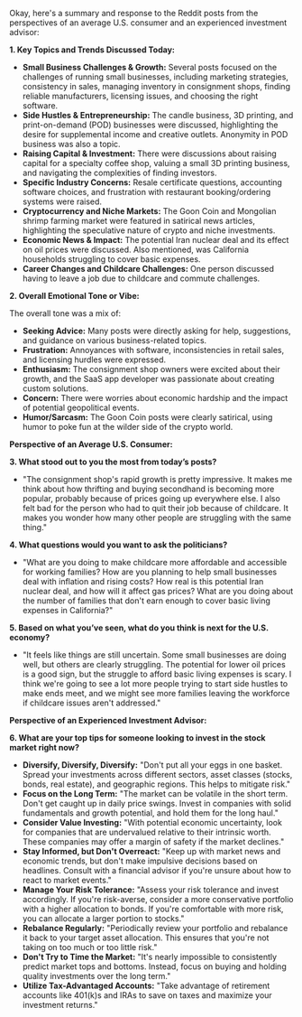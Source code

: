 Okay, here's a summary and response to the Reddit posts from the perspectives of an average U.S. consumer and an experienced investment advisor:

**1. Key Topics and Trends Discussed Today:**

*   **Small Business Challenges & Growth:** Several posts focused on the challenges of running small businesses, including marketing strategies, consistency in sales, managing inventory in consignment shops, finding reliable manufacturers, licensing issues, and choosing the right software.
*   **Side Hustles & Entrepreneurship:** The candle business, 3D printing, and print-on-demand (POD) businesses were discussed, highlighting the desire for supplemental income and creative outlets. Anonymity in POD business was also a topic.
*   **Raising Capital & Investment:** There were discussions about raising capital for a specialty coffee shop, valuing a small 3D printing business, and navigating the complexities of finding investors.
*   **Specific Industry Concerns:** Resale certificate questions, accounting software choices, and frustration with restaurant booking/ordering systems were raised.
*   **Cryptocurrency and Niche Markets:** The Goon Coin and Mongolian shrimp farming market were featured in satirical news articles, highlighting the speculative nature of crypto and niche investments.
*   **Economic News & Impact:** The potential Iran nuclear deal and its effect on oil prices were discussed. Also mentioned, was California households struggling to cover basic expenses.
*   **Career Changes and Childcare Challenges:** One person discussed having to leave a job due to childcare and commute challenges.

**2. Overall Emotional Tone or Vibe:**

The overall tone was a mix of:

*   **Seeking Advice:** Many posts were directly asking for help, suggestions, and guidance on various business-related topics.
*   **Frustration:** Annoyances with software, inconsistencies in retail sales, and licensing hurdles were expressed.
*   **Enthusiasm:** The consignment shop owners were excited about their growth, and the SaaS app developer was passionate about creating custom solutions.
*   **Concern:** There were worries about economic hardship and the impact of potential geopolitical events.
*   **Humor/Sarcasm:** The Goon Coin posts were clearly satirical, using humor to poke fun at the wilder side of the crypto world.

**Perspective of an Average U.S. Consumer:**

**3. What stood out to you the most from today’s posts?**

*   "The consignment shop's rapid growth is pretty impressive. It makes me think about how thrifting and buying secondhand is becoming more popular, probably because of prices going up everywhere else. I also felt bad for the person who had to quit their job because of childcare. It makes you wonder how many other people are struggling with the same thing."

**4. What questions would you want to ask the politicians?**

*   "What are you doing to make childcare more affordable and accessible for working families? How are you planning to help small businesses deal with inflation and rising costs? How real is this potential Iran nuclear deal, and how will it affect gas prices? What are you doing about the number of families that don't earn enough to cover basic living expenses in California?"

**5. Based on what you’ve seen, what do you think is next for the U.S. economy?**

*   "It feels like things are still uncertain. Some small businesses are doing well, but others are clearly struggling. The potential for lower oil prices is a good sign, but the struggle to afford basic living expenses is scary. I think we're going to see a lot more people trying to start side hustles to make ends meet, and we might see more families leaving the workforce if childcare issues aren't addressed."

**Perspective of an Experienced Investment Advisor:**

**6. What are your top tips for someone looking to invest in the stock market right now?**

*   **Diversify, Diversify, Diversify:** "Don't put all your eggs in one basket. Spread your investments across different sectors, asset classes (stocks, bonds, real estate), and geographic regions. This helps to mitigate risk."
*   **Focus on the Long Term:** "The market can be volatile in the short term. Don't get caught up in daily price swings. Invest in companies with solid fundamentals and growth potential, and hold them for the long haul."
*   **Consider Value Investing:** "With potential economic uncertainty, look for companies that are undervalued relative to their intrinsic worth. These companies may offer a margin of safety if the market declines."
*   **Stay Informed, but Don't Overreact:** "Keep up with market news and economic trends, but don't make impulsive decisions based on headlines. Consult with a financial advisor if you're unsure about how to react to market events."
*   **Manage Your Risk Tolerance:** "Assess your risk tolerance and invest accordingly. If you're risk-averse, consider a more conservative portfolio with a higher allocation to bonds. If you're comfortable with more risk, you can allocate a larger portion to stocks."
*   **Rebalance Regularly:** "Periodically review your portfolio and rebalance it back to your target asset allocation. This ensures that you're not taking on too much or too little risk."
*   **Don't Try to Time the Market:** "It's nearly impossible to consistently predict market tops and bottoms. Instead, focus on buying and holding quality investments over the long term."
*   **Utilize Tax-Advantaged Accounts:** "Take advantage of retirement accounts like 401(k)s and IRAs to save on taxes and maximize your investment returns."
